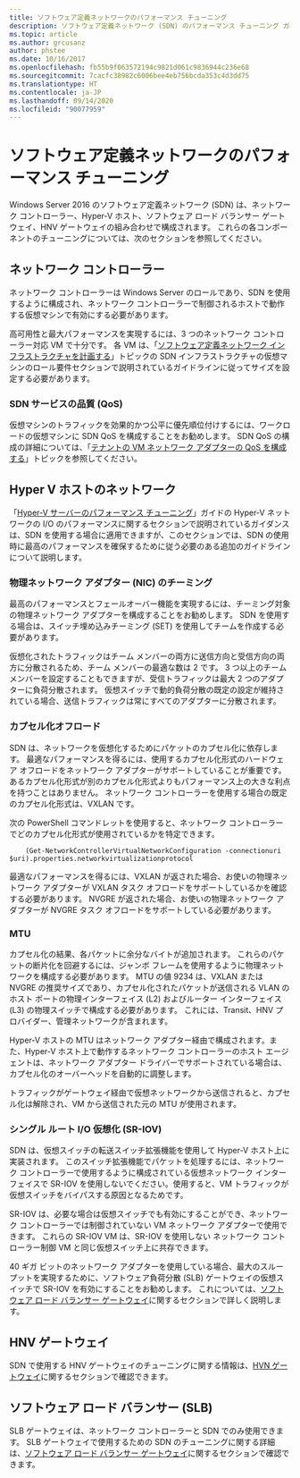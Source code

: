 ```yaml
---
title: ソフトウェア定義ネットワークのパフォーマンス チューニング
description: ソフトウェア定義ネットワーク (SDN) のパフォーマンス チューニング ガイドライン
ms.topic: article
ms.author: grcusanz
author: phstee
ms.date: 10/16/2017
ms.openlocfilehash: fb55b9f063572194c9821d061c9836944c236e68
ms.sourcegitcommit: 7cacfc38982c6006bee4eb756bcda353c4d3dd75
ms.translationtype: HT
ms.contentlocale: ja-JP
ms.lasthandoff: 09/14/2020
ms.locfileid: "90077959"
---
```

# <a name="performance-tuning-software-defined-networks"></a>ソフトウェア定義ネットワークのパフォーマンス チューニング

Windows Server 2016 のソフトウェア定義ネットワーク (SDN) は、ネットワーク コントローラー、Hyper-V ホスト、ソフトウェア ロード バランサー ゲートウェイ、HNV ゲートウェイの組み合わせで構成されます。  これらの各コンポーネントのチューニングについては、次のセクションを参照してください。

## <a name="network-controller"></a>ネットワーク コントローラー

ネットワーク コントローラーは Windows Server のロールであり、SDN を使用するように構成され、ネットワーク コントローラーで制御されるホストで動作する仮想マシンで有効にする必要があります。

高可用性と最大パフォーマンスを実現するには、3 つのネットワーク コントローラー対応 VM で十分です。  各 VM は、「[ソフトウェア定義ネットワーク インフラストラクチャを計画する](../../../../networking/sdn/plan/Plan-a-Software-Defined-Network-Infrastructure.md)」トピックの SDN インフラストラクチャの仮想マシンのロール要件セクションで説明されているガイドラインに従ってサイズを設定する必要があります。

### <a name="sdn-quality-of-service-qos"></a>SDN サービスの品質 (QoS)

仮想マシンのトラフィックを効果的かつ公平に優先順位付けするには、ワークロードの仮想マシンに SDN QoS を構成することをお勧めします。  SDN QoS の構成の詳細については、「[テナントの VM ネットワーク アダプターの QoS を構成する](../../../../networking/sdn/manage/Configure-QoS-for-Tenant-VM-Network-Adapter.md)」トピックを参照してください。

## <a name="hyper-v-host-networking"></a>Hyper V ホストのネットワーク

「[Hyper-V サーバーのパフォーマンス チューニング](../../role/remote-desktop/session-hosts.md)」ガイドの Hyper-V ネットワークの I/O のパフォーマンスに関するセクションで説明されているガイダンスは、SDN を使用する場合に適用できますが、このセクションでは、SDN の使用時に最高のパフォーマンスを確保するために従う必要のある追加のガイドラインについて説明します。

### <a name="physical-network-adapter-nic-teaming"></a>物理ネットワーク アダプター (NIC) のチーミング

最高のパフォーマンスとフェールオーバー機能を実現するには、チーミング対象の物理ネットワーク アダプターを構成することをお勧めします。  SDN を使用する場合は、スイッチ埋め込みチーミング (SET) を使用してチームを作成する必要があります。

仮想化されたトラフィックはチーム メンバーの両方に送信方向と受信方向の両方に分散されるため、チーム メンバーの最適な数は 2 です。  3 つ以上のチーム メンバーを設定することもできますが、受信トラフィックは最大 2 つのアダプターに負荷分散されます。  仮想スイッチで動的負荷分散の既定の設定が維持されている場合、送信トラフィックは常にすべてのアダプターに分散されます。


### <a name="encapsulation-offloads"></a>カプセル化オフロード

SDN は、ネットワークを仮想化するためにパケットのカプセル化に依存します。  最適なパフォーマンスを得るには、使用するカプセル化形式のハードウェア オフロードをネットワーク アダプターがサポートしていることが重要です。  あるカプセル化形式が別のカプセル化形式よりもパフォーマンス上の大きな利点を持つことはありません。  ネットワーク コントローラーを使用する場合の既定のカプセル化形式は、VXLAN です。

次の PowerShell コマンドレットを使用すると、ネットワーク コントローラーでどのカプセル化形式が使用されているかを特定できます。

``` syntax
    (Get-NetworkControllerVirtualNetworkConfiguration -connectionuri $uri).properties.networkvirtualizationprotocol
```

最適なパフォーマンスを得るには、VXLAN が返された場合、お使いの物理ネットワーク アダプターが VXLAN タスク オフロードをサポートしているかを確認する必要があります。  NVGRE が返された場合、お使いの物理ネットワーク アダプターが NVGRE タスク オフロードをサポートしている必要があります。

### <a name="mtu"></a>MTU

カプセル化の結果、各パケットに余分なバイトが追加されます。  これらのパケットの断片化を回避するには、ジャンボ フレームを使用するように物理ネットワークを構成する必要があります。  MTU の値 9234 は、VXLAN または NVGRE の推奨サイズであり、カプセル化されたパケットが送信される VLAN のホスト ポートの物理インターフェイス (L2) およびルーター インターフェイス (L3) の物理スイッチで構成する必要があります。  これには、Transit、HNV プロバイダー、管理ネットワークが含まれます。

Hyper-V ホストの MTU はネットワーク アダプター経由で構成されます。また、Hyper-V ホスト上で動作するネットワーク コントローラーのホスト エージェントは、ネットワーク アダプター ドライバーでサポートされている場合は、カプセル化のオーバーヘッドを自動的に調整します。

トラフィックがゲートウェイ経由で仮想ネットワークから送信されると、カプセル化は解除され、VM から送信された元の MTU が使用されます。

### <a name="single-root-io-virtualization-sr-iov"></a>シングル ルート I/O 仮想化 (SR-IOV)

SDN は、仮想スイッチの転送スイッチ拡張機能を使用して Hyper-V ホスト上に実装されます。  このスイッチ拡張機能でパケットを処理するには、ネットワーク コントローラーで使用するように構成されている仮想ネットワーク インターフェイスで SR-IOV を使用しないでください。使用すると、VM トラフィックが仮想スイッチをバイパスする原因となるためです。

SR-IOV は、必要な場合は仮想スイッチでも有効にすることができ、ネットワーク コントローラーでは制御されていない VM ネットワーク アダプターで使用できます。  これらの SR-IOV VM は、SR-IOV を使用しない ネットワーク コントローラー制御 VM と同じ仮想スイッチ上に共存できます。

40 ギガ ビットのネットワーク アダプターを使用している場合、最大のスループットを実現するために、ソフトウェア負荷分散 (SLB) ゲートウェイの仮想スイッチで SR-IOV を有効にすることをお勧めします。  これについては、[ソフトウェア ロード バランサー ゲートウェイ](slb-gateway-performance.md)に関するセクションで詳しく説明します。

## <a name="hnv-gateways"></a>HNV ゲートウェイ

SDN で使用する HNV ゲートウェイのチューニングに関する情報は、[HVN ゲートウェイ](hnv-gateway-performance.md)に関するセクションで確認できます。

## <a name="software-load-balancer-slb"></a>ソフトウェア ロード バランサー (SLB)

SLB ゲートウェイは、ネットワーク コントローラーと SDN でのみ使用できます。  SLB ゲートウェイで使用するための SDN のチューニングに関する詳細は、[ソフトウェア ロード バランサー ゲートウェイ](slb-gateway-performance.md)に関するセクションで確認できます。
